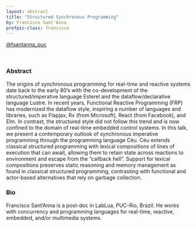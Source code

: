 ```yaml
---
layout: abstract
title: "Structured Synchronous Programming"
by: Francisco Sant'Anna
profpic-class: francisco
---
```


[@fsantanna_puc](https://twitter.com/fsantanna_puc)

<br>

### Abstract 

The origins of synchronous programming for real-time and reactive systems date back to the early 80’s with the co-development of the structured/imperative language Esterel and the dataflow/declarative language Lustre. In recent years, Functional Reactive Programming (FRP) has modernized the dataflow style, inspiring a number of languages and libraries, such as Flapjax, Rx (from Microsoft), React (from Facebook), and Elm. In contrast, the structured style did not follow this trend and is now confined to the domain of real-time embedded control systems. In this talk, we present a contemporary outlook of synchronous imperative programming through the programming language Céu. Céu extends classical structured programming with lexical compositions of lines of execution that can await, allowing them to retain state across reactions to environment and escape from the “callback hell”. Support for lexical compositions preserves static reasoning and memory management as found in classical structured programming, contrasting with functional and actor-based alternatives that rely on garbage collection.

### Bio

Francisco Sant’Anna is a post-doc in LabLua, PUC-Rio, Brazil. He works with concurrency and programming languages for real-time, reactive, embedded, and/or multimedia systems.